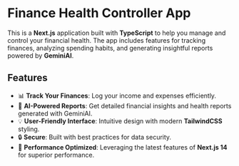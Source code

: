 # Finance Health Controller App

This is a **Next.js** application built with **TypeScript** to help you manage and control your financial health. The app includes features for tracking finances, analyzing spending habits, and generating insightful reports powered by **GeminiAI**.

## Features

- 📊 **Track Your Finances**: Log your income and expenses efficiently.
- 🤖 **AI-Powered Reports**: Get detailed financial insights and health reports generated with GeminiAI.
- 💡 **User-Friendly Interface**: Intuitive design with modern **TailwindCSS** styling.
- 🔒 **Secure**: Built with best practices for data security.
- 🚀 **Performance Optimized**: Leveraging the latest features of **Next.js 14** for superior performance.
